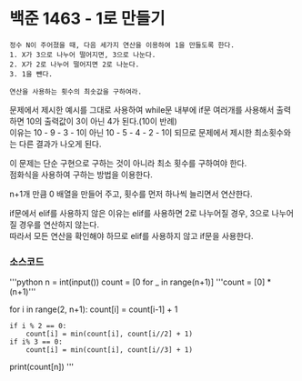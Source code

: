 # 백준 1463 - 1로 만들기

```
정수 N이 주어졌을 때, 다음 세가지 연산을 이용하여 1을 만들도록 한다.
1. X가 3으로 나누어 떨어지면, 3으로 나눈다.
2. X가 2로 나누어 떨어지면 2로 나눈다.
3. 1을 뺀다.

연산을 사용하는 횟수의 최솟값을 구하여라.
```

문제에서 제시한 예시를 그대로 사용하여 while문 내부에 if문 여러개를 사용해서 출력하면 10의 출력값이 3이 아닌 4가 된다.(10이 반례)   
이유는 10 - 9 - 3 - 1이 아닌 10 - 5 - 4 - 2 - 1이 되므로 문제에서 제시한 최소횟수와는 다른 결과가 나오게 된다.   

이 문제는 단순 구현으로 구하는 것이 아니라 최소 횟수를 구하여야 한다.   
점화식을 사용하여 구하는 방법을 이용한다.   

n+1개 만큼 0 배열을 만들어 주고, 횟수를 먼저 하나씩 늘리면서 연산한다.   

if문에서 elif를 사용하지 않은 이유는 elif를 사용하면 2로 나누어질 경우, 3으로 나누어질 경우를 연산하지 않는다.   
따라서 모든 연산을 확인해야 하므로 elif를 사용하지 않고 if문을 사용한다.


### 소스코드

'''python
n = int(input())
count = [0 for _ in range(n+1)]
'''count = [0] * (n+1)'''

for i in range(2, n+1):
    count[i] = count[i-1] + 1

    if i % 2 == 0:
        count[i] = min(count[i], count[i//2] + 1)
    if i% 3 == 0:
        count[i] = min(count[i], count[i//3] + 1)
    
print(count[n])
'''
